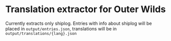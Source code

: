 # Translation extractor for Outer Wilds

Currently extracts only shiplog. Entries with info about shiplog will be placed in `output/entries.json`, translations will be in `output/translations/{lang}.json`
